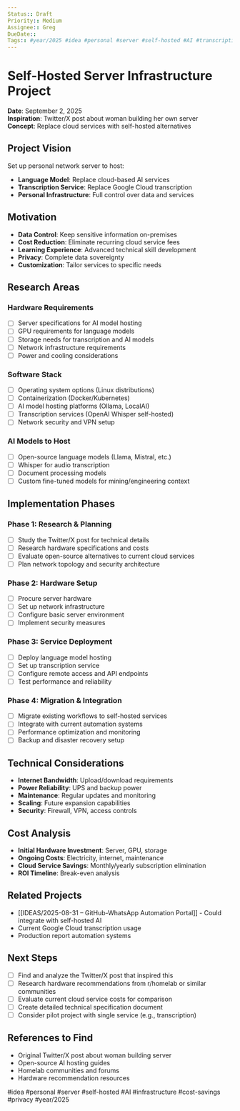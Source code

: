 ```yaml
---
Status:: Draft
Priority:: Medium
Assignee:: Greg
DueDate:: 
Tags:: #year/2025 #idea #personal #server #self-hosted #AI #transcription #infrastructure #technology
---
```


# Self-Hosted Server Infrastructure Project

**Date**: September 2, 2025  
**Inspiration**: Twitter/X post about woman building her own server  
**Concept**: Replace cloud services with self-hosted alternatives  

## Project Vision
Set up personal network server to host:
- **Language Model**: Replace cloud-based AI services
- **Transcription Service**: Replace Google Cloud transcription
- **Personal Infrastructure**: Full control over data and services

## Motivation
- **Data Control**: Keep sensitive information on-premises
- **Cost Reduction**: Eliminate recurring cloud service fees
- **Learning Experience**: Advanced technical skill development
- **Privacy**: Complete data sovereignty
- **Customization**: Tailor services to specific needs

## Research Areas

### **Hardware Requirements**
- [ ] Server specifications for AI model hosting
- [ ] GPU requirements for language models
- [ ] Storage needs for transcription and AI models
- [ ] Network infrastructure requirements
- [ ] Power and cooling considerations

### **Software Stack**
- [ ] Operating system options (Linux distributions)
- [ ] Containerization (Docker/Kubernetes)
- [ ] AI model hosting platforms (Ollama, LocalAI)
- [ ] Transcription services (OpenAI Whisper self-hosted)
- [ ] Network security and VPN setup

### **AI Models to Host**
- [ ] Open-source language models (Llama, Mistral, etc.)
- [ ] Whisper for audio transcription
- [ ] Document processing models
- [ ] Custom fine-tuned models for mining/engineering context

## Implementation Phases

### **Phase 1: Research & Planning**
- [ ] Study the Twitter/X post for technical details
- [ ] Research hardware specifications and costs
- [ ] Evaluate open-source alternatives to current cloud services
- [ ] Plan network topology and security architecture

### **Phase 2: Hardware Setup**
- [ ] Procure server hardware
- [ ] Set up network infrastructure
- [ ] Configure basic server environment
- [ ] Implement security measures

### **Phase 3: Service Deployment**
- [ ] Deploy language model hosting
- [ ] Set up transcription service
- [ ] Configure remote access and API endpoints
- [ ] Test performance and reliability

### **Phase 4: Migration & Integration**
- [ ] Migrate existing workflows to self-hosted services
- [ ] Integrate with current automation systems
- [ ] Performance optimization and monitoring
- [ ] Backup and disaster recovery setup

## Technical Considerations
- **Internet Bandwidth**: Upload/download requirements
- **Power Reliability**: UPS and backup power
- **Maintenance**: Regular updates and monitoring
- **Scaling**: Future expansion capabilities
- **Security**: Firewall, VPN, access controls

## Cost Analysis
- **Initial Hardware Investment**: Server, GPU, storage
- **Ongoing Costs**: Electricity, internet, maintenance
- **Cloud Service Savings**: Monthly/yearly subscription elimination
- **ROI Timeline**: Break-even analysis

## Related Projects
- [[IDEAS/2025-08-31 – GitHub-WhatsApp Automation Portal]] - Could integrate with self-hosted AI
- Current Google Cloud transcription usage
- Production report automation systems

## Next Steps
- [ ] Find and analyze the Twitter/X post that inspired this
- [ ] Research hardware recommendations from r/homelab or similar communities
- [ ] Evaluate current cloud service costs for comparison
- [ ] Create detailed technical specification document
- [ ] Consider pilot project with single service (e.g., transcription)

## References to Find
- Original Twitter/X post about woman building server
- Open-source AI hosting guides
- Homelab communities and forums
- Hardware recommendation resources

#idea #personal #server #self-hosted #AI #infrastructure #cost-savings #privacy #year/2025